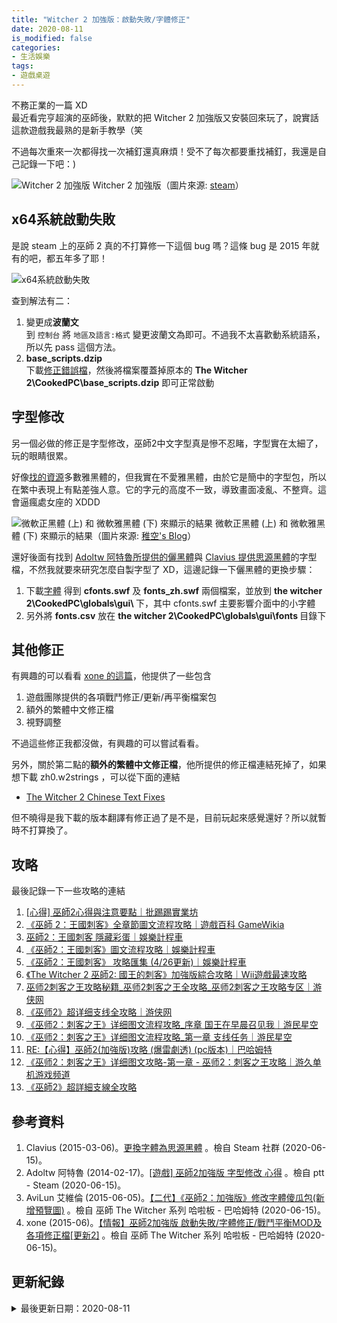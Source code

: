 ```yaml
---
title: "Witcher 2 加強版：啟動失敗/字體修正"
date: 2020-08-11
is_modified: false
categories:
- 生活娛樂
tags:
- 遊戲桌遊
--- 
```


不務正業的一篇 XD   
最近看完亨超演的巫師後，默默的把 Witcher 2 加強版又安裝回來玩了，說實話這款遊戲我最熟的是新手教學（笑
  
不過每次重來一次都得找一次補釘還真麻煩！受不了每次都要重找補釘，我還是自己記錄一下吧：)
  
<!--more-->

<p class="illustration">
    <img src="https://i.imgur.com/9uRiqjZ.jpg" alt="Witcher 2 加強版">
    Witcher 2 加強版（圖片來源: <a href="https://store.steampowered.com/app/20920/The_Witcher_2_Assassins_of_Kings_Enhanced_Edition/">steam</a>）
</p> 



## x64系統啟動失敗
是說 steam 上的巫師 2 真的不打算修一下這個 bug 嗎？這條 bug 是 2015 年就有的吧，都五年多了耶！

<p class="illustration">
    <img src="https://i.imgur.com/ztrCZ4K.png" alt="x64系統啟動失敗">
</p>

查到解法有二： 
1.  變更成**波蘭文**  
    到 `控制台` 將 `地區及語言:格式` 變更波蘭文為即可。不過我不太喜歡動系統語系，所以先 pass 這個方法。
2.  **base_scripts.dzip**  
    下載[修正錯誤檔](http://www.mediafire.com/download/5p7jc0axfx04omo/The_witcher_2_ErrorsFix.zip)，然後將檔案覆蓋掉原本的 **The Witcher 2\CookedPC\base_scripts.dzip** 即可正常啟動



## 字型修改
另一個必做的修正是字型修改，巫師2中文字型真是慘不忍睹，字型實在太細了，玩的眼睛很累。

好像[找的資源](https://forum.gamer.com.tw/Co.php?bsn=07364&sn=10709)多數雅黑體的，但我實在不愛雅黑體，由於它是簡中的字型包，所以在繁中表現上有點差強人意。它的字元的高度不一致，導致畫面凌亂、不整齊。這會逼瘋處女座的 XDDD

<p class="illustration">
    <img src="https://i.imgur.com/n1LCpWm.png" alt="微軟正黑體 (上) 和 微軟雅黑體 (下) 來顯示的結果">
    微軟正黑體 (上) 和 微軟雅黑體 (下) 來顯示的結果（圖片來源: <a href="https://louis925.wordpress.com/2018/03/29/%E8%AB%8B%E4%B8%8D%E8%A6%81%E7%94%A8%E5%BE%AE%E8%BB%9F%E9%9B%85%E9%BB%91%E9%AB%94%E4%BE%86%E9%A1%AF%E7%A4%BA%E5%8F%B0%E7%81%A3%E5%8D%80%E7%9A%84%E7%B9%81%E9%AB%94%E5%AD%97/" >稚空's Blog</a>）
</p>

還好後面有找到 [Adoltw 阿特魯所提供的儷黑體](https://www.ptt.cc/bbs/Steam/M.1392644855.A.476.html)與 [Clavius 提供思源黑體](https://steamcommunity.com/sharedfiles/filedetails/?id=402934070)的字型檔，不然我就要來研究怎麼自製字型了 XD，這邊記錄一下儷黑體的更換步驟：
1. 下載[字體](http://www.mediafire.com/download/8i313kxns6045ds/The_witcher_2_ZH_Fonts.zip) 得到 **cfonts.swf** 及 **fonts_zh.swf** 兩個檔案，並放到 <b>the witcher 2\CookedPC\globals\gui\ </b> 下，其中 cfonts.swf 主要影響介面中的小字體
2. 另外將 **fonts.csv** 放在 <b>the witcher 2\CookedPC\globals\gui\fonts  </b>  目錄下



## 其他修正
有興趣的可以看看 [xone 的這篇](https://m.gamer.com.tw/forum/Co.php?bsn=7364&snB=29588)，他提供了一些包含
1. 遊戲團隊提供的各項戰鬥修正/更新/再平衡檔案包
2. 額外的繁體中文修正檔
3. 視野調整

不過這些修正我都沒做，有興趣的可以嘗試看看。

<p class="paragraph-spacing"></p>

另外，關於第二點的**額外的繁體中文修正檔**，他所提供的修正檔連結死掉了，如果想下載  zh0.w2strings ，可以從下面的連結
- [The Witcher 2 Chinese Text Fixes](https://www.nexusmods.com/witcher2/mods/268/?tab=files&navtag=%2Fajax%2Fmodimages%2F%3Fuser%3D0%26id%3D268)

但不曉得是我下載的版本翻譯有修正過了是不是，目前玩起來感覺還好？所以就暫時不打算換了。



## 攻略
最後記錄一下一些攻略的連結
1. [[心得] 巫師2心得與注意要點｜批踢踢實業坊](https://www.ptt.cc/bbs/XBOX/M.1357041046.A.C34.html)
2. [《巫師 2：王國刺客》全章節圖文流程攻略｜遊戲百科 GameWikia](https://www.gamewikia.com/guide/full/5347)
3. [巫師2：王國刺客 隱藏彩蛋｜娛樂計程車](https://www.entertainment14.net/blog/post/63661521-%e5%b7%ab%e5%b8%ab2%ef%bc%9a%e7%8e%8b%e5%9c%8b%e5%88%ba%e5%ae%a2-%e9%9a%b1%e8%97%8f%e5%bd%a9%e8%9b%8b)
4. [《巫師2：王國刺客》圖文流程攻略｜娛樂計程車](https://www.entertainment14.net/blog/post/63661349-%e3%80%8a%e5%b7%ab%e5%b8%ab2%ef%bc%9a%e7%8e%8b%e5%9c%8b%e5%88%ba%e5%ae%a2%e3%80%8b%e5%9c%96%e6%96%87%e6%b5%81%e7%a8%8b%e6%94%bb%e7%95%a5)
5. [《巫師2：王國刺客》 攻略匯集 (4/26更新)｜娛樂計程車](https://www.entertainment14.net/blog/post/63661955-%E3%80%8A%E5%B7%AB%E5%B8%AB2%EF%BC%9A%E7%8E%8B%E5%9C%8B%E5%88%BA%E5%AE%A2%E3%80%8B-%E6%94%BB%E7%95%A5%E5%8C%AF%E9%9B%86-4-26%E6%9B%B4%E6%96%B0)
6. [《The Witcher 2 巫師2: 國王的刺客》加強版綜合攻略｜Wii遊戲最速攻略](http://www.isheart.com/viewthread.php?tid=141297)
7. [巫师2刺客之王攻略秘籍_巫师2刺客之王全攻略_巫师2刺客之王攻略专区｜游侠网](https://gl.ali213.net/z/5954/)
8. [《巫师2》超详细支线全攻略｜游侠网](https://gl.ali213.net/html/2011/22522_2.html)
9. [《巫师2：刺客之王》详细图文流程攻略_序章 国王在早晨召见我｜游民星空](https://www.gamersky.com/handbook/201105/174153.shtml)
10. [《巫师2：刺客之王》详细图文流程攻略_第一章 支线任务｜游民星空](https://www.gamersky.com/handbook/201105/174153_7.shtml)
11. [RE:【心得】巫師2(加強版)攻略 (爆雷劇透) (pc版本)｜巴哈姆特](https://m.gamer.com.tw/forum/Co.php?bsn=7364&snB=35952)
12. [《巫师2：刺客之王》详细图文攻略-第一章 - 巫师2：刺客之王攻略｜游久单机游戏频道](http://pcgame.uuu9.com/gonglue/201105/373507_5.shtml)
13. [《巫師2》超詳細支線全攻略](https://www.gamewikia.com/guide/100042)



## 參考資料 
1. Clavius (2015-03-06)。[更換字體為思源黑體](https://steamcommunity.com/sharedfiles/filedetails/?id=402934070) 。檢自 Steam 社群 (2020-06-15)。
2. Adoltw 阿特魯 (2014-02-17)。[[遊戲] 巫師2加強版 字型修改 心得](https://www.ptt.cc/bbs/Steam/M.1392644855.A.476.html) 。檢自 ptt - Steam (2020-06-15)。
3. AviLun 艾維倫 (2015-06-05)。[【二代】《巫師2：加強版》修改字體傻瓜包(新增預覽圖)](https://forum.gamer.com.tw/Co.php?bsn=07364&sn=10709) 。檢自 巫師 The Witcher 系列 哈啦板 - 巴哈姆特 (2020-06-15)。
4. xone (2015-06)。[【情報】巫師2加強版 啟動失敗/字體修正/戰鬥平衡MOD及各項修正檔[更新2]](https://m.gamer.com.tw/forum/Co.php?bsn=7364&snB=29588) 。檢自 巫師 The Witcher 系列 哈啦板 - 巴哈姆特 (2020-06-15)。



## 更新紀錄
<details class="update_stamp">
  <summary>最後更新日期：2020-08-11</summary>
  <ul>
    <li>2020-08-11 發布</li>
    <li>2020-06-15 完稿</li>
    <li>2020-06-05 起稿</li>
  </ul>
</details>